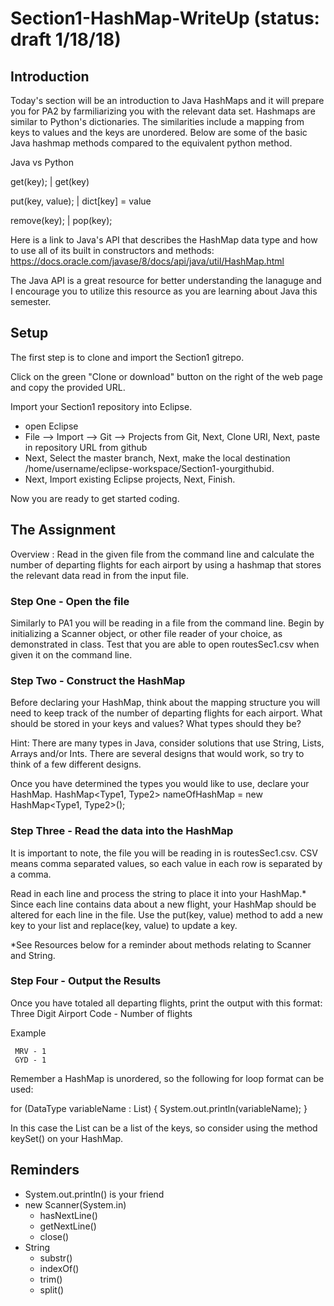 # Section1-HashMap-WriteUp (status: draft 1/18/18)

## Introduction 
Today's section will be an introduction to Java HashMaps and it will prepare
you for PA2 by farmiliarizing you with the relevant data set. Hashmaps are
similar to Python's dictionaries. The similarities include a mapping from 
keys to values and the keys are unordered. Below are some of the basic Java 
hashmap methods compared to the equivalent python method. 

Java					vs 	Python 

get(key); 			|	get(key)

put(key, value);		| 	dict[key] = value

remove(key);			|	pop(key); 


Here is a link to Java's API that describes the HashMap data type and how 
to use all of its built in constructors and methods: https://docs.oracle.com/javase/8/docs/api/java/util/HashMap.html

The Java API is a great resource for better understanding the lanaguge and
I encourage you to utilize this resource as you are learning about Java this
semester. 

## Setup 
The first step is to clone and import the Section1 gitrepo. 

Click on the green "Clone or download" button on the right of the web page 
and copy the provided URL.

Import your Section1 repository into Eclipse.
- open Eclipse 
- File —> Import —> Git —> Projects from Git, Next, Clone URI, Next, paste in repository URL from github
- Next, Select the master branch, Next, make the local destination /home/username/eclipse-workspace/Section1-yourgithubid.
- Next, Import existing Eclipse projects, Next, Finish.

Now you are ready to get started coding. 

## The Assignment
Overview : Read in the given file from the command line and calculate the 
number of departing flights for each airport by using a hashmap that stores
the relevant data read in from the input file. 

### Step One - Open the file 
Similarly to PA1 you will be reading in a file from the command line. Begin 
by initializing a Scanner object, or other file reader of your choice, as 
demonstrated in class. Test that you are able to open routesSec1.csv when 
given it on the command line. 

### Step Two - Construct the HashMap 
Before declaring your HashMap, think about the mapping structure you will need 
to keep track of the number of departing flights for each airport. What should 
be stored in your keys and values? What types should they be? 

Hint: There are many types in Java, consider solutions that use String, Lists, 
Arrays and/or Ints. There are several designs that would work, so try to think 
of a few different designs. 

Once you have determined the types you would like to use, declare your HashMap. 
HashMap<Type1, Type2> nameOfHashMap = new HashMap<Type1, Type2>();

### Step Three - Read the data into the HashMap 
It is important to note, the file you will be reading in is routesSec1.csv. CSV
means comma separated values, so each value in each row is separated by a comma. 

Read in each line and process the string to place it into your HashMap.* Since 
each line contains data about a new flight, your HashMap should be altered for 
each line in the file. Use the put(key, value) method to add a new key to your 
list and replace(key, value) to update a key. 

*See Resources below for a reminder about methods relating to Scanner and String. 

### Step Four - Output the Results 
Once you have totaled all departing flights, print the output with this format:
Three Digit Airport Code - Number of flights 

Example 
```
 MRV - 1
 GYD - 1 
```

Remember a HashMap is unordered, so the following for loop format can be used:

for (DataType variableName : List) {
	System.out.println(variableName); 
}

In this case the List can be a list of the keys, so consider using the method
keySet() on your HashMap. 

## Reminders
* System.out.println() is your friend
* new Scanner(System.in)
  * hasNextLine()
  * getNextLine()
  * close()
* String
  * substr()
  * indexOf()
  * trim()
  * split()
